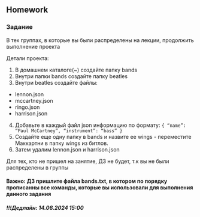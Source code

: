## Homework

### Задание

В тех группах, в которые вы были распределены на лекции, продолжить выполнение проекта

Детали проекта:

1. В домашнем каталоге(~) создайте папку bands
2. Внутри папки bands создайте папку beatles
3. Внутри beatles создайте файлы:

- lennon.json
- mccartney.json
- ringo.json
- harrison.json

4. Добавьте в каждый файл json информацию по формату:
   `{
“name”: “Paul McCartney”,
“instrument”: “bass”
}`
5. Создайте еще одну папку в bands и назвите ее wings - переместите Маккартни в папку wings из битлов.
6. Затем удалим lennon.json и harrison.json

Для тех, кто не пришел на занятие, ДЗ не будет, т.к вы не были распределены в группы

#### Важно: ДЗ пришлите файла bands.txt, в котором по порядку прописанны все команды, которые вы использовали для выполнения данного задания

##### !!!Дедлайн: 14.06.2024 15:00
